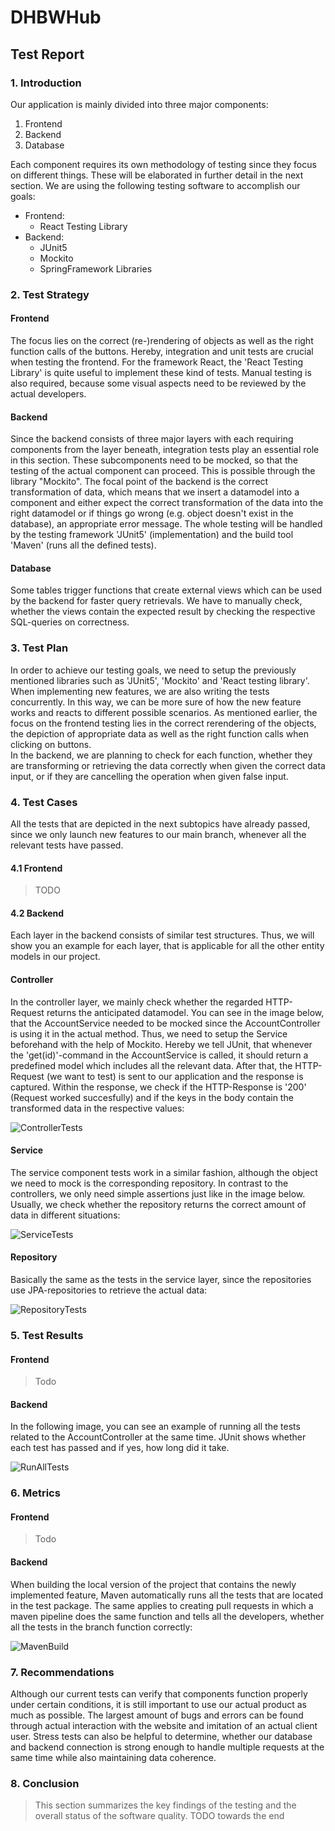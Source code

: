 # DHBWHub
## Test Report

### 1. Introduction
Our application is mainly divided into three major components:
1.  Frontend
2.  Backend
3.  Database  

Each component requires its own methodology of testing since they focus on different things. These will be elaborated in further detail in the next section. We are using the following testing software to accomplish our goals:
- Frontend:
  - React Testing Library
- Backend:
  - JUnit5
  - Mockito
  - SpringFramework Libraries

### 2. Test Strategy
#### Frontend
The focus lies on the correct (re-)rendering of objects as well as the right function calls of the buttons. Hereby, integration and unit tests are crucial when testing the frontend. For the framework React, the 'React Testing Library' is quite useful to implement these kind of tests. Manual testing is also required, because some visual aspects need to be reviewed by the actual developers.
#### Backend
Since the backend consists of three major layers with each requiring components from the layer beneath, integration tests play an essential role in this section. These subcomponents need to be mocked, so that the testing of the actual component can proceed. This is possible through the library "Mockito". The focal point of the backend is the correct transformation of data, which means that we insert a datamodel into a component and either expect the correct transformation of the data into the right datamodel or if things go wrong (e.g. object doesn't exist in the database), an appropriate error message. The whole testing will be handled by the testing framework 'JUnit5' (implementation) and the build tool 'Maven' (runs all the defined tests).
#### Database
Some tables trigger functions that create external views which can be used by the backend for faster query retrievals. We have to manually check, whether the views contain the expected result by checking the respective SQL-queries on correctness.

### 3. Test Plan
In order to achieve our testing goals, we need to setup the previously mentioned libraries such as 'JUnit5', 'Mockito' and 'React testing library'. When implementing new features, we are also writing the tests concurrently. In this way, we can be more sure of how the new feature works and reacts to different possible scenarios.
As mentioned earlier, the focus on the frontend testing lies in the correct rerendering of the objects, the depiction of appropriate data as well as the right function calls when clicking on buttons.  
In the backend, we are planning to check for each function, whether they are transforming or retrieving the data correctly when given the correct data input, or if they are cancelling the operation when given false input.

### 4. Test Cases
All the tests that are depicted in the next subtopics have already passed, since we only launch new features to our main branch, whenever all the relevant tests have passed.
#### 4.1 Frontend
> TODO
#### 4.2 Backend
Each layer in the backend consists of similar test structures. Thus, we will show you an example for each layer, that is applicable for all the other entity models in our project.
#### Controller
In the controller layer, we mainly check whether the regarded HTTP-Request returns the anticipated datamodel. You can see in the image below, that the AccountService needed to be mocked since the AccountController is using it in the actual method. Thus, we need to setup the Service beforehand with the help of Mockito. Hereby we tell JUnit, that whenever the 'get(id)'-command in the AccountService is called, it should return a predefined model which includes all the relevant data. After that, the HTTP-Request (we want to test) is sent to our application and the response is captured. Within the response, we check if the HTTP-Response is '200' (Request worked succesfully) and if the keys in the body contain the transformed data in the respective values:
  
![ControllerTests](https://github.com/SE-TINF22B6/DHBWhub/assets/122597204/5a399852-b154-4c17-ba18-aaf34ae8af90)

#### Service
The service component tests work in a similar fashion, although the object we need to mock is the corresponding repository. In contrast to the controllers, we only need simple assertions just like in the image below. Usually, we check whether the repository returns the correct amount of data in different situations:  
  
![ServiceTests](https://github.com/SE-TINF22B6/DHBWhub/assets/122597204/1c4f06c4-1a43-4d38-899a-b39cd81bdbf0)

#### Repository
Basically the same as the tests in the service layer, since the repositories use JPA-repositories to retrieve the actual data:

![RepositoryTests](https://github.com/SE-TINF22B6/DHBWhub/assets/122597204/f772b6e8-097e-4d29-b287-ed3b7b314ac1)

### 5. Test Results 
#### Frontend
> Todo

#### Backend
In the following image, you can see an example of running all the tests related to the AccountController at the same time. JUnit shows whether each test has passed and if yes, how long did it take.  
  
![RunAllTests](https://github.com/SE-TINF22B6/DHBWhub/assets/122597204/da3354e6-5230-4d76-999c-a9a6b4865480)

### 6. Metrics
#### Frontend
> Todo
#### Backend
When building the local version of the project that contains the newly implemented feature, Maven automatically runs all the tests that are located in the test package. The same applies to creating pull requests in which a maven pipeline does the same function and tells all the developers, whether all the tests in the branch function correctly:

![MavenBuild](https://github.com/SE-TINF22B6/DHBWhub/assets/122597204/01b72b92-ab64-4632-add9-03d2c699ca94)
  
### 7. Recommendations
Although our current tests can verify that components function properly under certain conditions, it is still important to use our actual product as much as possible. The largest amount of bugs and errors can be found through actual interaction with the website and imitation of an actual client user. Stress tests can also be helpful to determine, whether our database and backend connection is strong enough to handle multiple requests at the same time while also maintaining data coherence.  
### 8. Conclusion
> This section summarizes the key findings of the testing and the overall status of the software quality.
> TODO towards the end
